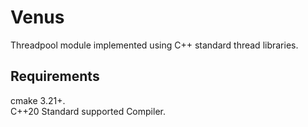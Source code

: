 # Venus
Threadpool module implemented using C++ standard thread libraries.

## Requirements
cmake 3.21+.\
C++20 Standard supported Compiler.
